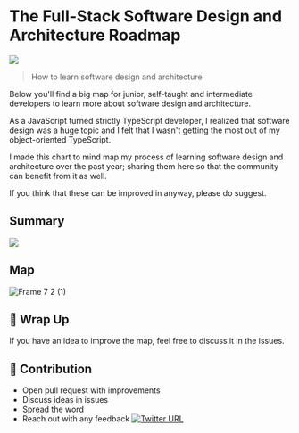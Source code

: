 # The Full-Stack Software Design and Architecture Roadmap

![](https://user-images.githubusercontent.com/6892666/65833564-b3755780-e29f-11e9-8fc4-77873e1d5f97.png)

> How to learn software design and architecture

Below you'll find a big map for junior, self-taught and intermediate developers to learn more about software design and architecture. 

As a JavaScript turned strictly TypeScript developer, I realized that software design was a huge topic and I felt that I wasn't getting the most out of my object-oriented TypeScript.

I made this chart to mind map my process of learning software design and architecture over the past year; sharing them here so that the community can benefit from it as well.

If you think that these can be improved in anyway, please do suggest.

## Summary

![](https://user-images.githubusercontent.com/6892666/65833569-bb34fc00-e29f-11e9-8516-79cbd9f8f07b.png)

## Map
![Frame 7 2 (1)](https://user-images.githubusercontent.com/6892666/65834464-42d33880-e2a9-11e9-86e2-ce6aa896b22e.png)

## 🚦 Wrap Up

If you have an idea to improve the map, feel free to discuss it in the issues.

## 🙌 Contribution

- Open pull request with improvements
- Discuss ideas in issues
- Spread the word
- Reach out with any feedback [![Twitter URL](https://img.shields.io/twitter/url/https/twitter.com/stemmlerjs.svg?style=social&label=Follow%20stemmlerjs)](https://twitter.com/stemmlerjs)
